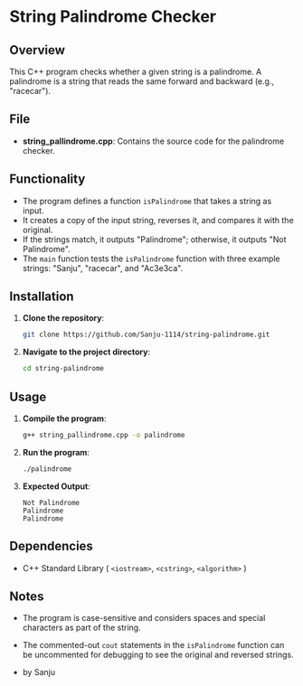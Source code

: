 # String Palindrome Checker

## Overview

This C++ program checks whether a given string is a palindrome. A palindrome is a string that reads the same forward and backward (e.g., "racecar").

## File

- **string_pallindrome.cpp**: Contains the source code for the palindrome checker.

## Functionality

- The program defines a function `isPalindrome` that takes a string as input.
- It creates a copy of the input string, reverses it, and compares it with the original.
- If the strings match, it outputs "Palindrome"; otherwise, it outputs "Not Palindrome".
- The `main` function tests the `isPalindrome` function with three example strings: "Sanju", "racecar", and "Ac3e3ca".

## Installation

1. **Clone the repository**:

   ```bash
   git clone https://github.com/Sanju-1114/string-palindrome.git
   ```

2. **Navigate to the project directory**:

   ```bash
   cd string-palindrome
   ```

## Usage

1. **Compile the program**:

   ```bash
   g++ string_pallindrome.cpp -o palindrome
   ```

2. **Run the program**:

   ```bash
   ./palindrome
   ```

3. **Expected Output**:

   ```
   Not Palindrome
   Palindrome
   Palindrome
   ```

## Dependencies

- C++ Standard Library ( `<iostream>`, `<cstring>`, `<algorithm>` )

## Notes

- The program is case-sensitive and considers spaces and special characters as part of the string.
- The commented-out `cout` statements in the `isPalindrome` function can be uncommented for debugging to see the original and reversed strings.


- by Sanju